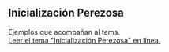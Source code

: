 ## Inicialización Perezosa

Ejemplos que acompañan al tema.  
[Leer el tema "Inicialización Perezosa" en línea.](https://stepik.org/lesson/350570/step/1)